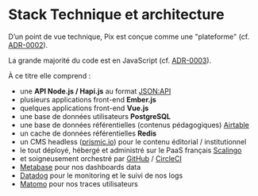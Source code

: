 # Stack Technique et architecture

D’un point de vue technique, Pix est conçue comme une "plateforme" (cf. [ADR-0002](https://github.com/1024pix/pix/blob/dev/docs/adr/0002-style-d-architecture.md)).

La grande majorité du code est en JavaScript (cf. [ADR-0003](https://github.com/1024pix/pix/blob/dev/docs/adr/0003-langages-frameworks-et-technologies.md)).

À ce titre elle comprend :

* une **API Node.js / Hapi.js** au format [JSON:API](https://jsonapi.org/) 
* plusieurs applications front-end **Ember.js**
* quelques applications front-end **Vue.js**
* une base de données utilisateurs **PostgreSQL**
* une base de données référentielles (contenus pédagogiques) [Airtable](https://airtable.com)
* un cache de données référentielles **Redis**
* un CMS headless ([prismic.io](https://prismic.io/)) pour le contenu éditorial / institutionnel
* le tout déployé, hébergé et administré sur le PaaS français [Scalingo](http://scalingo.com)
* et soigneusement orchestré par [GitHub](https://github.com/1024pix/pix) / [CircleCI](https://circleci.com)
* [Metabase](https://www.metabase.com/) pour nos dashboards data
* [Datadog](https://www.datadoghq.com/) pour le monitoring et le suivi de nos logs 
* [Matomo](https://fr.matomo.org/) pour nos traces utilisateurs
